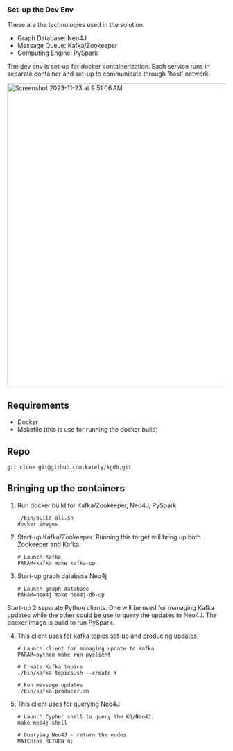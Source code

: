 ### Set-up the Dev Env

These are the technologies used in the solution.
* Graph Database: Neo4J
* Message Queue: Kafka/Zookeeper
* Computing Engine: PySpark

The dev env is set-up for docker containerization. Each service runs in separate container and set-up to communicate through 'host' network.

<img width="700" alt="Screenshot 2023-11-23 at 9 51 06 AM" src="https://github.com/kately/kgdb/assets/9557623/cce8fae9-8010-4309-b307-b3393c444b5e">

## Requirements
* Docker
* Makefile (this is use for running the docker build)

## Repo
```
git clone git@github.com:kately/kgdb.git
```
## Bringing up the containers
1) Run docker build for Kafka/Zookeeper, Neo4J, PySpark
   ```
   ./bin/build-all.sh
   docker images
   ```
2) Start-up Kafka/Zookeeper. Running this target will bring up both Zookeeper and Kafka.
   ```
   # Launch Kafka
   PARAM=kafka make kafka-up
   ```
3) Start-up graph database Neo4j
   ```
   # Launch graph database
   PARAM=neo4j make neo4j-db-up
   ```
Start-up 2 separate Python clients.
One will be used for managing Kafka updates while the other could be use to query the updates to Neo4J.
The docker image is build to run PySpark.

4) This client uses for kafka topics set-up and producing updates. 
   ```
   # Launch client for managing update to Kafka
   PARAM=python make run-pyclient

   # Create Kafka topics
   ./bin/kafka-topics.sh --create Y
   
   # Run message updates
   ./bin/kafka-producer.sh  
   ```
5) This client uses for querying Neo4J
   ```
   # Launch Cypher shell to query the KG/Neo4J.
   make neo4j-shell

   # Querying Neo4J - return the nodes
   MATCH(n) RETURN n;
   ```
